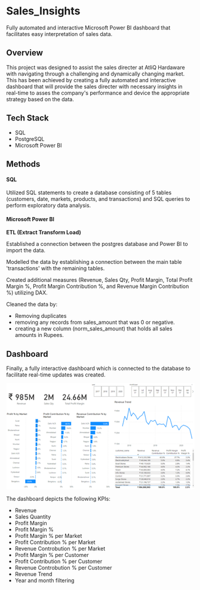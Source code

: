 # **Sales_Insights**
Fully automated and interactive Microsoft Power BI dashboard that facilitates easy interpretation of sales data. 


## **Overview**
This project was designed to assist the sales directer at AtliQ Hardaware with navigating through a challenging and dynamically changing market. This has been achieved by creating a fully automated and interactive dashboard that will provide the sales directer with necessary insights in real-time to asses the company's performance and device the appropriate strategy based on the data. 


## **Tech Stack**
* SQL
* PostgreSQL
* Microsoft Power BI


## **Methods**

#### **SQL**
Utilized SQL statements to create a database consisting of 5 tables (customers, date, markets, products, and transactions) and SQL queries to perform exploratory data analysis.

#### **Microsoft Power BI**

**ETL (Extract Transform Load)**

Established a connection between the postgres database and Power BI to import the data.

Modelled the data by establishing a connection between the main table 'transactions' with the remaining tables.

Created additional measures (Revenue, Sales Qty, Profit Margin, Total Profit Margin %, Profit Margin Contribution %, and Revenue Margin Contribution %)  utilizing DAX.

Cleaned the data by:
* Removing duplicates
* removing any records from sales_amount that was 0 or negative.
* creating a new column (norm_sales_amount) that holds all sales amounts in Rupees.

## Dashboard
Finally, a fully interactive dashboard which is connected to the database to facilitate real-time updates was created.

![Dashboard_Photo](https://github.com/OmarQasem94/Sales_Insights/blob/main/Images/Dashboard_Photo.png)

The dashboard depicts the following KPIs:

* Revenue
* Sales Quantity
* Profit Margin 
* Profit Margin %
* Profit Margin % per Market
* Profit Contribution % per Market
* Revenue Controbution % per Market
* Profit Margin % per Customer
* Profit Contribution % per Customer
* Revenue Controbution % per Customer
* Revenue Trend
* Year and month filtering
